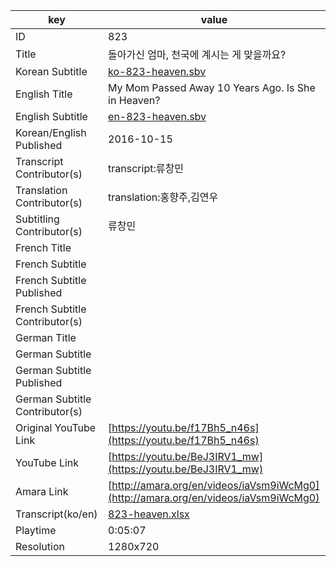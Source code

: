 |  key  |  value  |
|-------|---------|
| ID            | 823 |
| Title         | 돌아가신 엄마, 천국에 계시는 게 맞을까요? |
| Korean Subtitle | [ko-823-heaven.sbv](https://github.com/jungtosociety/dharma-qna/raw/master/sub/823/ko-823-heaven.sbv) |
| English Title | My Mom Passed Away 10 Years Ago. Is She in Heaven? |
| English Subtitle | [en-823-heaven.sbv](https://github.com/jungtosociety/dharma-qna/raw/master/sub/823/en-823-heaven.sbv) |
| Korean/English Published     | 2016-10-15 |
| Transcript Contributor(s)   | transcript:류창민 |
| Translation Contributor(s)   | translation:홍향주,김연우 |
| Subtitling Contributor(s)   | 류창민 |
| French Title |  |
| French Subtitle |  |
| French Subtitle Published |  |
| French Subtitle Contributor(s) |  |
| German Title |  |
| German Subtitle |  |
| German Subtitle Published |  |
| German Subtitle Contributor(s) |  |
| Original YouTube Link  | [https://youtu.be/f17Bh5_n46s](https://youtu.be/f17Bh5_n46s) |
| YouTube Link  | [https://youtu.be/BeJ3IRV1_mw](https://youtu.be/BeJ3IRV1_mw) |
| Amara Link    | [http://amara.org/en/videos/iaVsm9iWcMg0](http://amara.org/en/videos/iaVsm9iWcMg0) |
| Transcript(ko/en) | [823-heaven.xlsx](https://github.com/jungtosociety/dharma-qna/raw/master/sub/823/823-heaven.xlsx) |
| Playtime | 0:05:07 |
| Resolution | 1280x720|
